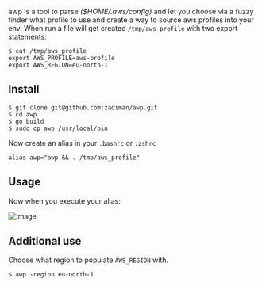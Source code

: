 awp is a tool to parse *($HOME/.aws/config)* and let you choose via a fuzzy finder what profile to use and create a way to source aws profiles into your env. When run a file will get created `/tmp/aws_profile` with two export statements:
```
$ cat /tmp/aws_profile 
export AWS_PROFILE=aws-profile
export AWS_REGION=eu-north-1
```

## Install
```
$ git clone git@github.com:zadiman/awp.git
$ cd awp
$ go build
$ sudo cp awp /usr/local/bin
```
Now create an alias in your `.bashrc` or `.zshrc`
```
alias awp="awp && . /tmp/aws_profile"
```

## Usage
Now when you execute your alias:

![image](https://user-images.githubusercontent.com/26366265/169647564-7010f98d-ac70-4440-94b4-94f7b8a73ae7.png)

## Additional use
Choose what region to populate `AWS_REGION` with.

```
$ awp -region eu-north-1
```
